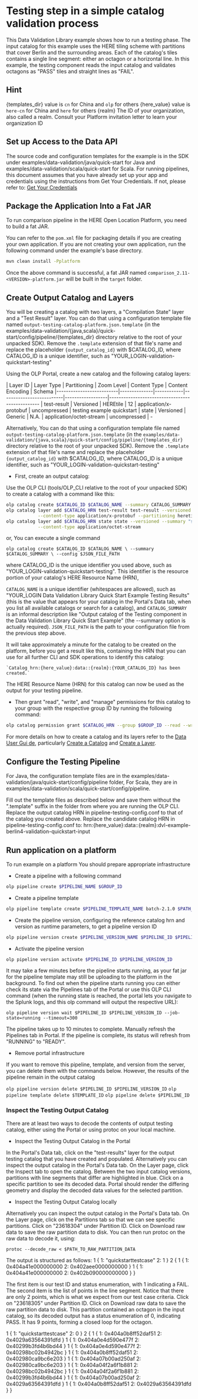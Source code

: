 # Testing step in a simple catalog validation process

This Data Validation Library example shows how to run a testing phase.
The input catalog for this example uses the HERE tiling scheme with partitions that cover Berlin and the surrounding areas.
Each of the catalog's tiles contains a single line segment: either an octagon or a horizontal line.
In this example, the testing component reads the input catalog and validates octagons as "PASS" tiles and straight lines as "FAIL".

## Hint
{templates_dir}     value is `cn` for China and `olp` for others
{here_value}        value is `here-cn` for China and `here` for others
{realm}             The ID of your organization, also called a realm. Consult your Platform invitation
letter to learn your organization ID

## Set up Access to the Data API

The source code and configuration templates for the example is in the SDK under examples/data-validation/java/quick-start for Java and examples/data-validation/scala/quick-start for Scala.
For running pipelines, this document assumes that you have already set up your app and credentials using the instructions from Get Your Credentials.
If not, please refer to:
[Get Your Credentials](https://developer.here.com/olp/documentation/data-validation-library/content/dev_guide/topics/credentials.html)

## Package the Application Into a Fat JAR

To run comparison pipeline in the HERE Open Location Platform, you need to build a fat JAR.

You can refer to the `pom.xml` file for packaging details if you are creating your own application. If you are not creating your own application, run the following command under the example's base directory.
```bash
mvn clean install -Pplatform
```

Once the above command is successful, a fat JAR named `comparison_2.11-<VERSION>-platform.jar` will be built in the `target` folder.

## Create Output Catalog and Layers

You will be creating a catalog with two layers, a "Compilation State" layer and a "Test Result" layer.
You can do that using a configuration template file named `output-testing-catalog-platform.json.template`
(in the examples/data-validation/{java,scala}/quick-start/config/pipeline/{templates_dir} directory relative to the root of your unpacked SDK).
Remove the `.template` extension of that file's name and replace the placeholder `{output_catalog_id}` with $CATALOG_ID,
where CATALOG_ID is a unique identifier, such as "YOUR_LOGIN-validation-quickstart-testing"

Using the OLP Portal, create a new catalog and the following catalog layers:

| Layer ID    | Layer Type | Partitioning | Zoom Level | Content Type             | Content Encoding | Schema
|--------------------------|--------------|------------|--------------------------|------------------|------------------------------------------------
| test-result | Versioned  | HEREtile     | 12         | application/x-protobuf   | uncompressed     | testing example quickstart
| state       | Versioned  | Generic      | N.A.       | application/octet-stream | uncompressed     | -

Alternatively, You can do that using a configuration template file named `output-testing-catalog-platform.json.template`
(in the `examples/data-validation/{java,scala}/quick-start/config/pipeline/{templates_dir}` directory relative to the root of your unpacked SDK).
Remove the `.template` extension of that file's name and replace the placeholder `{output_catalog_id}` with $CATALOG_ID,
where CATALOG_ID is a unique identifier, such as "YOUR_LOGIN-validation-quickstart-testing"

* First, create an output catalog:

Use the OLP CLI (tools/OLP_CLI relative to the root of your unpacked SDK) to create a catalog with a command like this:

```bash
olp catalog create $CATALOG_ID $CATALOG_NAME --summary CATALOG_SUMMARY --description CATALOG_DESCRIPTION
olp catalog layer add $CATALOG_HRN test-result test-result --versioned --summary "test-result" --description "test-result" \
            --content-type application/x-protobuf --partitioning heretile:12
olp catalog layer add $CATALOG_HRN state state --versioned --summary "state" --description "state" \
            --content-type application/octet-stream
```

or, You can execute a single command

`olp catalog create $CATALOG_ID $CATALOG_NAME \
--summary $CATALOG_SUMMARY \
--config $JSON_FILE_PATH`

where CATALOG_ID is the unique identifier you used above, such as "YOUR_LOGIN-validation-quickstart-testing". This identifier is the resource portion of your catalog's HERE Resource Name (HRN),

`CATALOG_NAME` is a unique identifier (whitespaces are allowed), such as "YOUR_LOGIN Data Validation Library Quick Start Example Testing Results"
(this is the value that appears for your catalog in the Portal's Data tab, when you list all available catalogs or search for a catalog), and
`CATALOG_SUMMARY` is an informal description like "Output catalog of the Testing component in the Data Validation Library Quick Start Example"
(the --summary option is actually required).
`JSON_FILE_PATH` is the path to your configuration file from the previous step above.

It will take approximately a minute for the catalog to be created on the platform, before you get a result like this,
containing the HRN that you can use for all further CLI and SDK operations to identify this catalog:

    `Catalog hrn:{here_value}:data::{realm}:{YOUR_CATALOG_ID} has been created.`
	
The HERE Resource Name (HRN) for this catalog can now be used as the output for your testing pipeline.

* Then grant "read", "write", and "manage" permissions for this catalog to your group with the respective group ID by running the following command:

```bash
olp catalog permission grant $CATALOG_HRN --group $GROUP_ID --read --write --manage
```

For more details on how to create a catalog and its layers refer to the
[Data User Gui  de](https://developer.here.com/olp/documentation/data-user-guide/content/index.html), particularly
[Create a Catalog](https://developer.here.com/olp/documentation/data-user-guide/content/portal/catalog-creating.html) and
[Create a Layer](https://developer.here.com/olp/documentation/data-user-guide/content/portal/layer-creating.html).

## Configure the Testing Pipeline

For Java, the configuration template files are in the examples/data-validation/java/quick-start/config/pipeline folder, For Scala, they are in examples/data-validation/scala/quick-start/config/pipeline.

Fill out the template files as described below and save them without the ".template" suffix in the folder from where you are running the OLP CLI.
Replace the output catalog HRN in pipeline-testing-config.conf to that of the catalog you created above.
Replace the candidate catalog HRN in pipeline-testing-config.conf to: hrn:{here_value}:data::{realm}:dvl-example-berlin4-validation-quickstart-input

## Run application on a platform

To run example on a platform You should prepare appropriate infrastructure

* Create a pipeline with a following command

```bash
olp pipeline create $PIPELINE_NAME $GROUP_ID
```

* Create a pipeline template

```bash
olp pipeline template create $PIPELINE_TEMPLATE_NAME batch-2.1.0 $PATH_TO_JAR com.here.platform.data.validation.example.quickstart.testing.scala.Main $GROUP_ID --input-catalog-ids quickstartinput
```

* Create the pipeline version, configuring the reference catalog hrn and version as runtime parameters, to get a pipeline version ID

```bash
olp pipeline version create $PIPELINE_VERSION_NAME $PIPELINE_ID $PIPELINE_TEMPLATE_ID "$PATH_TO_CONFIG_FOLDER/pipeline-testing-config.conf"
```

* Activate the pipeline version

```bash
olp pipeline version activate $PIPELINE_ID $PIPELINE_VERSION_ID
```

It may take a few minutes before the pipeline starts running, as your fat jar for the pipeline template may still be uploading to the platform in the background.
To find out when the pipeline starts running you can either check its state via the Pipelines tab of the Portal or use this OLP CLI command
(when the running state is reached, the portal lets you navigate to the Splunk logs, and this olp command will output the respective URL):

`olp pipeline version wait $PIPELINE_ID $PIPELINE_VERSION_ID --job-state=running --timeout=300`

The pipeline takes up to 10 minutes to complete. Manually refresh the Pipelines tab in Portal.
If the pipeline is complete, its status will refresh from "RUNNING" to "READY".

* Remove portal infrastructure

If you want to remove this pipeline, template, and version from the server, you can delete them with the commands below.
However, the results of the pipeline remain in the output catalog

`olp pipeline version delete $PIPELINE_ID $PIPELINE_VERSION_ID`
`olp pipeline template delete $TEMPLATE_ID`
`olp pipeline delete $PIPELINE_ID`

### Inspect the Testing Output Catalog

There are at least two ways to decode the contents of output testing catalog, either using the Portal or using protoc on your local machine.

* Inspect the Testing Output Catalog in the Portal

In the Portal's Data tab, click on the "test-results" layer for the output testing catalog that you have created and populated.
Alternatively you can inspect the output catalog in the Portal's Data tab.
On the Layer page, click the Inspect tab to open the catalog.
Between the two input catalog versions, partitions with line segments that differ are highlighted in blue.
Click on a specific partition to see its decoded data.
Portal should render the differing geometry and display the decoded data values for the selected partition.

* Inspect the Testing Output Catalog locally

Alternatively you can inspect the output catalog in the Portal's Data tab.
On the Layer page, click on the Partitions tab so that we can see specific partitions.
Click on "23618304" under Partition ID.
Click on Download raw data to save the raw partition data to disk.
You can then run protoc on the raw data to decode it, using:

`protoc --decode_raw < $PATH_TO_RAW_PARTITION_DATA`

The output is structured as follows:
1 {
  1: "quickstarttestcase"
  2: 1
}
2 {
  1 {
    1: 0x404a41e000000000
    2: 0x402aee0000000000
  }
  1 {
    1: 0x404a41e000000000
    2: 0x402b090000000000
  }
}

The first item is our test ID and status enumeration, with 1 indicating a FAIL. The second item is the list of points in the line segment. Notice that there are only 2 points, which is what we expect from our test case criteria.
Click on "23618305" under Partition ID.
Click on Download raw data to save the raw partition data to disk.
This partition contained an octagon in the input catalog, so its decoded output has a status enumeration of 0, indicating PASS. It has 9 points, forming a closed loop for the octagon.

1 {
  1: "quickstarttestcase"
  2: 0
}
2 {
  1 {
    1: 0x404a0b8ff52daf51
    2: 0x4029a63564391dfd
  }
  1 {
    1: 0x404a0e4d590e477f
    2: 0x40299b3fd4b6bd44
  }
  1 {
    1: 0x404a0e4d590e477f
    2: 0x40298bc02b4942bc
  }
  1 {
    1: 0x404a0b8ff52daf51
    2: 0x402980ca9bc6e203
  }
  1 {
    1: 0x404a07b00ad250af
    2: 0x402980ca9bc6e203
  }
  1 {
    1: 0x404a04f2a6f1b881
    2: 0x40298bc02b4942bc
  }
  1 {
    1: 0x404a04f2a6f1b881
    2: 0x40299b3fd4b6bd44
  }
  1 {
    1: 0x404a07b00ad250af
    2: 0x4029a63564391dfd
  }
  1 {
    1: 0x404a0b8ff52daf51
    2: 0x4029a63564391dfd
    }
}